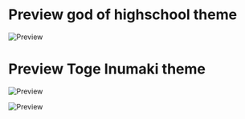 # Preview ‏god of highschool theme‏

![Preview](https://user-images.githubusercontent.com/83814664/118402552-108b7000-b673-11eb-920c-0c306d4a84f0.png)


# Preview ‏Toge Inumaki theme‏


![Preview](https://user-images.githubusercontent.com/83814664/118402621-5811fc00-b673-11eb-9e31-89b74d85b9fd.png)

![Preview](https://user-images.githubusercontent.com/83814664/118402648-78da5180-b673-11eb-8c15-a8c0554c5888.png)
